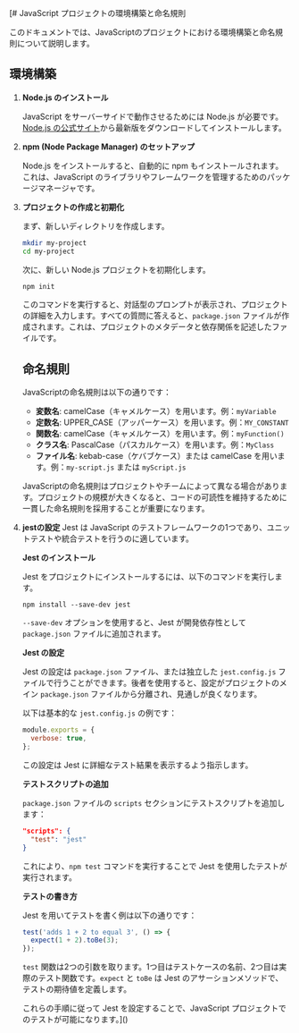 [# JavaScript プロジェクトの環境構築と命名規則

このドキュメントでは、JavaScriptのプロジェクトにおける環境構築と命名規則について説明します。

## 環境構築

1. **Node.js のインストール**

   JavaScript をサーバーサイドで動作させるためには Node.js が必要です。[Node.js の公式サイト](https://nodejs.org/)から最新版をダウンロードしてインストールします。

2. **npm (Node Package Manager) のセットアップ**

   Node.js をインストールすると、自動的に npm もインストールされます。これは、JavaScript のライブラリやフレームワークを管理するためのパッケージマネージャです。

3. **プロジェクトの作成と初期化**

   まず、新しいディレクトリを作成します。
   
    ```bash
    mkdir my-project
    cd my-project
    ```
   次に、新しい Node.js プロジェクトを初期化します。
    
    ```bash
    npm init

    ```
   
    このコマンドを実行すると、対話型のプロンプトが表示され、プロジェクトの詳細を入力します。すべての質問に答えると、`package.json` ファイルが作成されます。これは、プロジェクトのメタデータと依存関係を記述したファイルです。
    
    ## 命名規則
    
    JavaScriptの命名規則は以下の通りです：
    
    - **変数名**: camelCase（キャメルケース）を用います。例：`myVariable`
    - **定数名**: UPPER_CASE（アッパーケース）を用います。例：`MY_CONSTANT`
    - **関数名**: camelCase（キャメルケース）を用います。例：`myFunction()`
    - **クラス名**: PascalCase（パスカルケース）を用います。例：`MyClass`
    - **ファイル名**: kebab-case（ケバブケース）または camelCase を用います。例：`my-script.js` または `myScript.js`
    
    JavaScriptの命名規則はプロジェクトやチームによって異なる場合があります。プロジェクトの規模が大きくなると、コードの可読性を維持するために一貫した命名規則を採用することが重要になります。


4. **jestの設定**
   Jest は JavaScript のテストフレームワークの1つであり、ユニットテストや統合テストを行うのに適しています。

   **Jest のインストール**

   Jest をプロジェクトにインストールするには、以下のコマンドを実行します。

    ```
    npm install --save-dev jest
    ```

   `--save-dev` オプションを使用すると、Jest が開発依存性として `package.json` ファイルに追加されます。

   **Jest の設定**

   Jest の設定は `package.json` ファイル、または独立した `jest.config.js` ファイルで行うことができます。後者を使用すると、設定がプロジェクトのメイン `package.json` ファイルから分離され、見通しが良くなります。

   以下は基本的な `jest.config.js` の例です：

    ```javascript
    module.exports = {
      verbose: true,
    };
    ```

   この設定は Jest に詳細なテスト結果を表示するよう指示します。

   **テストスクリプトの追加**

   `package.json` ファイルの `scripts` セクションにテストスクリプトを追加します：

    ```json
    "scripts": {
      "test": "jest"
    }
    ```

   これにより、`npm test` コマンドを実行することで Jest を使用したテストが実行されます。

   **テストの書き方**

   Jest を用いてテストを書く例は以下の通りです：

    ```javascript
    test('adds 1 + 2 to equal 3', () => {
      expect(1 + 2).toBe(3);
    });
    ```

   `test` 関数は2つの引数を取ります。1つ目はテストケースの名前、2つ目は実際のテスト関数です。`expect` と `toBe` は Jest のアサーションメソッドで、テストの期待値を定義します。

   これらの手順に従って Jest を設定することで、JavaScript プロジェクトでのテストが可能になります。]()